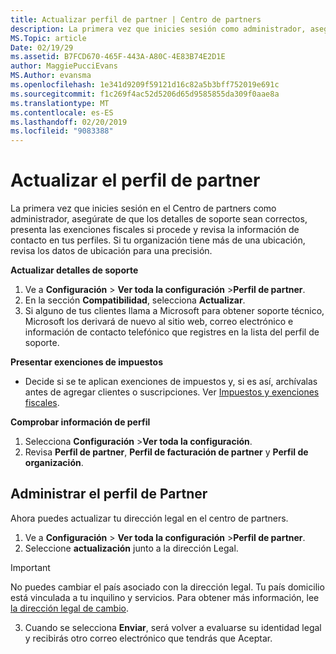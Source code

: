 ```yaml
---
title: Actualizar perfil de partner | Centro de partners
description: La primera vez que inicies sesión como administrador, asegúrate de que los detalles de soporte técnico sean correctos, presenta las exenciones fiscales si procede y revisa la información de contacto en tus perfiles.
MS.Topic: article
Date: 02/19/29
ms.assetid: B7FCD670-465F-443A-A80C-4E83B74E2D1E
author: MaggiePucciEvans
MS.Author: evansma
ms.openlocfilehash: 1e341d9209f59121d16c82a5b3bff752019e691c
ms.sourcegitcommit: f1c269f4ac52d5206d65d9585855da309f0aae8a
ms.translationtype: MT
ms.contentlocale: es-ES
ms.lasthandoff: 02/20/2019
ms.locfileid: "9083388"
---
```

# <a name="update-your-partner-profile"></a>Actualizar el perfil de partner


La primera vez que inicies sesión en el Centro de partners como administrador, asegúrate de que los detalles de soporte sean correctos, presenta las exenciones fiscales si procede y revisa la información de contacto en tus perfiles. Si tu organización tiene más de una ubicación, revisa los datos de ubicación para una precisión.

**Actualizar detalles de soporte**

1.  Ve a **Configuración** &gt; **Ver toda la configuración** &gt;**Perfil de partner**.
2.  En la sección **Compatibilidad**, selecciona **Actualizar**.
3.  Si alguno de tus clientes llama a Microsoft para obtener soporte técnico, Microsoft los derivará de nuevo al sitio web, correo electrónico e información de contacto telefónico que registres en la lista del perfil de soporte.

**Presentar exenciones de impuestos**

-   Decide si se te aplican exenciones de impuestos y, si es así, archívalas antes de agregar clientes o suscripciones. Ver [Impuestos y exenciones fiscales](tax-and-tax-exemptions.md).

**Comprobar información de perfil**

1.  Selecciona **Configuración** &gt;**Ver toda la configuración**. 
2.  Revisa **Perfil de partner**, **Perfil de facturación de partner** y **Perfil de organización**.

## <a name="manage-your-partner-profile"></a>Administrar el perfil de Partner 

Ahora puedes actualizar tu dirección legal en el centro de partners.

1. Ve a **Configuración** &gt; **Ver toda la configuración** &gt;**Perfil de partner**.
2. Seleccione **actualización** junto a la dirección Legal. 

>[!Important]
>No puedes cambiar el país asociado con la dirección legal. Tu país domicilio está vinculada a tu inquilino y servicios. Para obtener más información, lee [la dirección legal de cambio](https://docs.microsoft.com/office365/admin/manage/change-address-contact-and-more?view=o365-worldwide).

3. Cuando se selecciona **Enviar**, será volver a evaluarse su identidad legal y recibirás otro correo electrónico que tendrás que Aceptar.



 



